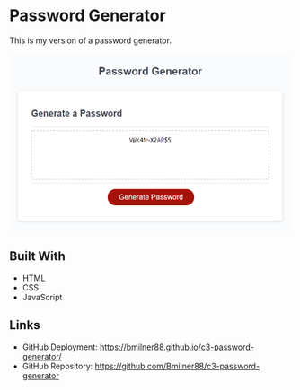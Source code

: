 # Password Generator

This is my version of a password generator.

![alt text](./assets/images/screenshot.png)

## Built With
* HTML
* CSS
* JavaScript

## Links
* GitHub Deployment: https://bmilner88.github.io/c3-password-generator/
* GitHub Repository: https://github.com/Bmilner88/c3-password-generator